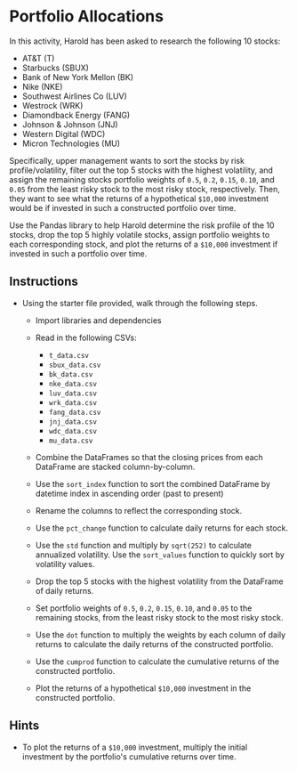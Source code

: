 # Portfolio Allocations

In this activity, Harold has been asked to research the following 10 stocks: 

* AT&T (T)
* Starbucks (SBUX)
* Bank of New York Mellon (BK)
* Nike (NKE)
* Southwest Airlines Co (LUV)
* Westrock (WRK)
* Diamondback Energy (FANG)
* Johnson & Johnson (JNJ)
* Western Digital (WDC)
* Micron Technologies (MU)

Specifically, upper management wants to sort the stocks by risk profile/volatility, filter out the top 5 stocks with the highest volatility, and assign the remaining stocks portfolio weights of `0.5`, `0.2`, `0.15`, `0.10`, and `0.05` from the least risky stock to the most risky stock, respectively. Then, they want to see what the returns of a hypothetical `$10,000` investment would be if invested in such a constructed portfolio over time.  

Use the Pandas library to help Harold determine the risk profile of the 10 stocks, drop the top 5 highly volatile stocks, assign portfolio weights to each corresponding stock, and plot the returns of a `$10,000` investment if invested in such a portfolio over time.

## Instructions

* Using the starter file provided, walk through the following steps.

  * Import libraries and dependencies

  * Read in the following CSVs:

    * `t_data.csv`
    * `sbux_data.csv`
    * `bk_data.csv`
    * `nke_data.csv`
    * `luv_data.csv`
    * `wrk_data.csv`
    * `fang_data.csv` 
    * `jnj_data.csv` 
    * `wdc_data.csv`
    * `mu_data.csv` 

  * Combine the DataFrames so that the closing prices from each DataFrame are stacked column-by-column.

  * Use the `sort_index` function to sort the combined DataFrame by datetime index in ascending order (past to present)

  * Rename the columns to reflect the corresponding stock.

  * Use the `pct_change` function to calculate daily returns for each stock.

  * Use the `std` function and multiply by `sqrt(252)` to calculate annualized volatility. Use the `sort_values` function to quickly sort by volatility values.

  * Drop the top 5 stocks with the highest volatility from the DataFrame of daily returns.

  * Set portfolio weights of `0.5`, `0.2`, `0.15`, `0.10`, and `0.05` to the remaining stocks, from the least risky stock to the most risky stock.

  * Use the `dot` function to multiply the weights by each column of daily returns to calculate the daily returns of the constructed portfolio.

  * Use the `cumprod` function to calculate the cumulative returns of the constructed portfolio.

  * Plot the returns of a hypothetical `$10,000` investment in the constructed portfolio.

## Hints

* To plot the returns of a `$10,000` investment, multiply the initial investment by the portfolio's cumulative returns over time.